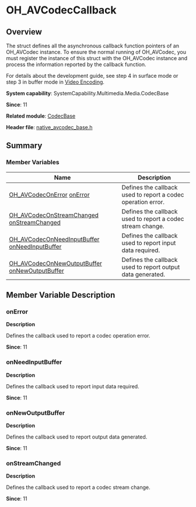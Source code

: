 # OH_AVCodecCallback


## Overview

The struct defines all the asynchronous callback function pointers of an OH_AVCodec instance. To ensure the normal running of OH_AVCodec, you must register the instance of this struct with the OH_AVCodec instance and process the information reported by the callback function.

For details about the development guide, see step 4 in surface mode or step 3 in buffer mode in [Video Encoding](../../media/avcodec/video-encoding.md).

**System capability**: SystemCapability.Multimedia.Media.CodecBase

**Since**: 11

**Related module**: [CodecBase](_codec_base.md)

**Header file**: [native_avcodec_base.h](native__avcodec__base_8h.md)


## Summary


### Member Variables

| Name| Description| 
| -------- | -------- |
| [OH_AVCodecOnError](_codec_base.md#oh_avcodeconerror) [onError](#onerror) | Defines the callback used to report a codec operation error.| 
| [OH_AVCodecOnStreamChanged](_codec_base.md#oh_avcodeconstreamchanged) [onStreamChanged](#onstreamchanged) | Defines the callback used to report a codec stream change.| 
| [OH_AVCodecOnNeedInputBuffer](_codec_base.md#oh_avcodeconneedinputbuffer) [onNeedInputBuffer](#onneedinputbuffer) | Defines the callback used to report input data required.| 
| [OH_AVCodecOnNewOutputBuffer](_codec_base.md#oh_avcodeconnewoutputbuffer) [onNewOutputBuffer](#onnewoutputbuffer) | Defines the callback used to report output data generated.| 


## Member Variable Description


### onError

**Description**

Defines the callback used to report a codec operation error.

**Since**: 11


### onNeedInputBuffer

**Description**

Defines the callback used to report input data required.

**Since**: 11


### onNewOutputBuffer

**Description**

Defines the callback used to report output data generated.

**Since**: 11


### onStreamChanged

**Description**

Defines the callback used to report a codec stream change.

**Since**: 11
